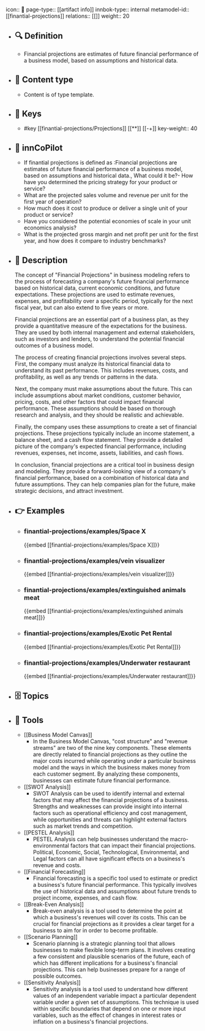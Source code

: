 icon:: 🧿
page-type:: [[artifact info]]
innbok-type:: internal
metamodel-id:: [[finantial-projections]]
relations:: [[]]
weight:: 20

- ## 🔍 Definition
  - Financial projections are estimates of future financial performance of a business model, based on assumptions and historical data.
- ## 📰 Content type 
  - Content is of type template.
  
- ## 🔑 Keys
  - #key [[finantial-projections/Projections]] [[**]] [[-+]]
    key-weight:: 40
- ## 🤖 innCoPilot
  - If finantial projections is defined as :Financial projections are estimates of future financial performance of a business model, based on assumptions and historical data., What could it be?- How have you determined the pricing strategy for your product or service?
  - What are the projected sales volume and revenue per unit for the first year of operation?
  - How much does it cost to produce or deliver a single unit of your product or service?
  - Have you considered the potential economies of scale in your unit economics analysis?
  - What is the projected gross margin and net profit per unit for the first year, and how does it compare to industry benchmarks?
- ## 📖 Description
  The concept of "Financial Projections" in business modeling refers to the process of forecasting a company's future financial performance based on historical data, current economic conditions, and future expectations. These projections are used to estimate revenues, expenses, and profitability over a specific period, typically for the next fiscal year, but can also extend to five years or more.
  
  Financial projections are an essential part of a business plan, as they provide a quantitative measure of the expectations for the business. They are used by both internal management and external stakeholders, such as investors and lenders, to understand the potential financial outcomes of a business model.
  
  The process of creating financial projections involves several steps. First, the company must analyze its historical financial data to understand its past performance. This includes revenues, costs, and profitability, as well as any trends or patterns in the data.
  
  Next, the company must make assumptions about the future. This can include assumptions about market conditions, customer behavior, pricing, costs, and other factors that could impact financial performance. These assumptions should be based on thorough research and analysis, and they should be realistic and achievable.
  
  Finally, the company uses these assumptions to create a set of financial projections. These projections typically include an income statement, a balance sheet, and a cash flow statement. They provide a detailed picture of the company's expected financial performance, including revenues, expenses, net income, assets, liabilities, and cash flows.
  
  In conclusion, financial projections are a critical tool in business design and modeling. They provide a forward-looking view of a company's financial performance, based on a combination of historical data and future assumptions. They can help companies plan for the future, make strategic decisions, and attract investment.
- ## 👉 Examples
  - ### finantial-projections/examples/Space X
    {{embed [[finantial-projections/examples/Space X]]}}
  - ### finantial-projections/examples/vein visualizer
    {{embed [[finantial-projections/examples/vein visualizer]]}}
  - ### finantial-projections/examples/extinguished animals meat
    {{embed [[finantial-projections/examples/extinguished animals meat]]}}
  - ### finantial-projections/examples/Exotic Pet Rental
    {{embed [[finantial-projections/examples/Exotic Pet Rental]]}}
  - ### finantial-projections/examples/Underwater restaurant
    {{embed [[finantial-projections/examples/Underwater restaurant]]}}
  
- ## 🗄️ Topics
  
- ## 🧰 Tools
  - [[Business Model Canvas]]
    - In the Business Model Canvas, "cost structure" and "revenue streams" are two of the nine key components. These elements are directly related to financial projections as they outline the major costs incurred while operating under a particular business model and the ways in which the business makes money from each customer segment. By analyzing these components, businesses can estimate future financial performance.
  - [[SWOT Analysis]]
    - SWOT Analysis can be used to identify internal and external factors that may affect the financial projections of a business. Strengths and weaknesses can provide insight into internal factors such as operational efficiency and cost management, while opportunities and threats can highlight external factors such as market trends and competition.
  - [[PESTEL Analysis]]
    - PESTEL Analysis can help businesses understand the macro-environmental factors that can impact their financial projections. Political, Economic, Social, Technological, Environmental, and Legal factors can all have significant effects on a business's revenue and costs.
  - [[Financial Forecasting]]
    - Financial forecasting is a specific tool used to estimate or predict a business's future financial performance. This typically involves the use of historical data and assumptions about future trends to project income, expenses, and cash flow.
  - [[Break-Even Analysis]]
    - Break-even analysis is a tool used to determine the point at which a business's revenues will cover its costs. This can be crucial for financial projections as it provides a clear target for a business to aim for in order to become profitable.
  - [[Scenario Planning]]
    - Scenario planning is a strategic planning tool that allows businesses to make flexible long-term plans. It involves creating a few consistent and plausible scenarios of the future, each of which has different implications for a business's financial projections. This can help businesses prepare for a range of possible outcomes.
  - [[Sensitivity Analysis]]
    - Sensitivity analysis is a tool used to understand how different values of an independent variable impact a particular dependent variable under a given set of assumptions. This technique is used within specific boundaries that depend on one or more input variables, such as the effect of changes in interest rates or inflation on a business's financial projections.

